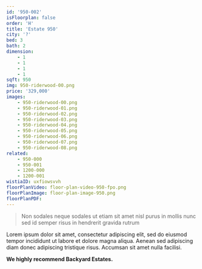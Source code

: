 ```yaml
---
id: '950-002'
isFloorplan: false
order: 'H'
title: 'Estate 950'
city: '?'
bed: 3
bath: 2
dimension:
    - 1
    - 1
    - 1
    - 1
sqft: 950
img: 950-riderwood-00.png
price: '329,000'
images:
    - 950-riderwood-00.png
    - 950-riderwood-01.png
    - 950-riderwood-02.png
    - 950-riderwood-03.png
    - 950-riderwood-04.png
    - 950-riderwood-05.png
    - 950-riderwood-06.png
    - 950-riderwood-07.png
    - 950-riderwood-08.png
related:
    - 950-000
    - 950-001
    - 1200-000
    - 1200-001
wistiaID: uxfiowsvvh
floorPlanVideo: floor-plan-video-950-fpo.png
floorPlanImage: floor-plan-image-950.png
floorPlanPDF:
---
```


> Non sodales neque sodales ut etiam sit amet nisl purus in mollis nunc sed id semper risus in hendrerit gravida rutrum

Lorem ipsum dolor sit amet, consectetur adipiscing elit, sed do eiusmod tempor incididunt ut labore et dolore magna aliqua. Aenean sed adipiscing diam donec adipiscing tristique risus. Accumsan sit amet nulla facilisi.

**We highly recommend Backyard Estates.**
